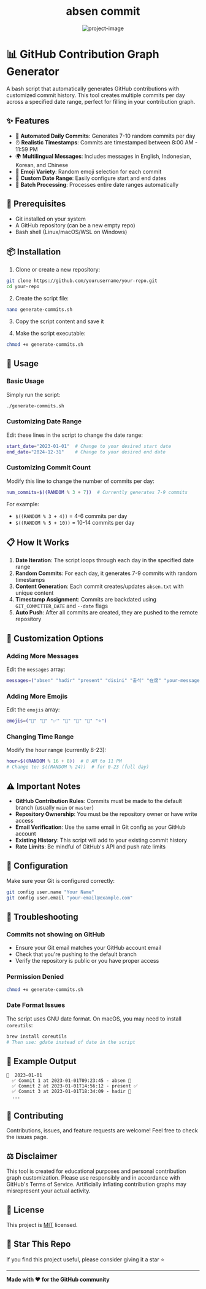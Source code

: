 <h1 align="center" id="title">absen commit</h1>

<p align="center"><img src="https://socialify.git.ci/FarrelPandhita/absen-commit/image?font=Rokkitt&amp;language=1&amp;name=1&amp;owner=1&amp;pattern=Circuit+Board&amp;stargazers=1&amp;theme=Dark" alt="project-image"></p>

# 📊 GitHub Contribution Graph Generator

A bash script that automatically generates GitHub contributions with customized commit history. This tool creates multiple commits per day across a specified date range, perfect for filling in your contribution graph.

## ✨ Features

- 🎯 **Automated Daily Commits**: Generates 7-10 random commits per day
- ⏰ **Realistic Timestamps**: Commits are timestamped between 8:00 AM - 11:59 PM
- 🌍 **Multilingual Messages**: Includes messages in English, Indonesian, Korean, and Chinese
- 🎨 **Emoji Variety**: Random emoji selection for each commit
- 📅 **Custom Date Range**: Easily configure start and end dates
- 🚀 **Batch Processing**: Processes entire date ranges automatically

## 🔧 Prerequisites

- Git installed on your system
- A GitHub repository (can be a new empty repo)
- Bash shell (Linux/macOS/WSL on Windows)

## 📦 Installation

1. Clone or create a new repository:
```bash
git clone https://github.com/yourusername/your-repo.git
cd your-repo
```

2. Create the script file:
```bash
nano generate-commits.sh
```

3. Copy the script content and save it

4. Make the script executable:
```bash
chmod +x generate-commits.sh
```

## 🚀 Usage

### Basic Usage

Simply run the script:
```bash
./generate-commits.sh
```

### Customizing Date Range

Edit these lines in the script to change the date range:
```bash
start_date="2023-01-01"  # Change to your desired start date
end_date="2024-12-31"    # Change to your desired end date
```

### Customizing Commit Count

Modify this line to change the number of commits per day:
```bash
num_commits=$((RANDOM % 3 + 7))  # Currently generates 7-9 commits
```

For example:
- `$((RANDOM % 3 + 4))` = 4-6 commits per day
- `$((RANDOM % 5 + 10))` = 10-14 commits per day

## 📋 How It Works

1. **Date Iteration**: The script loops through each day in the specified date range
2. **Random Commits**: For each day, it generates 7-9 commits with random timestamps
3. **Content Generation**: Each commit creates/updates `absen.txt` with unique content
4. **Timestamp Assignment**: Commits are backdated using `GIT_COMMITTER_DATE` and `--date` flags
5. **Auto Push**: After all commits are created, they are pushed to the remote repository

## 🎨 Customization Options

### Adding More Messages

Edit the `messages` array:
```bash
messages=("absen" "hadir" "present" "disini" "출석" "在席" "your-message")
```

### Adding More Emojis

Edit the `emojis` array:
```bash
emojis=("🎉" "📅" "✅" "🚀" "📝" "🎯" "⭐")
```

### Changing Time Range

Modify the hour range (currently 8-23):
```bash
hour=$((RANDOM % 16 + 8))  # 8 AM to 11 PM
# Change to: $((RANDOM % 24))  # for 0-23 (full day)
```

## ⚠️ Important Notes

- **GitHub Contribution Rules**: Commits must be made to the default branch (usually `main` or `master`)
- **Repository Ownership**: You must be the repository owner or have write access
- **Email Verification**: Use the same email in Git config as your GitHub account
- **Existing History**: This script will add to your existing commit history
- **Rate Limits**: Be mindful of GitHub's API and push rate limits

## 🔐 Configuration

Make sure your Git is configured correctly:
```bash
git config user.name "Your Name"
git config user.email "your-email@example.com"
```

## 🐛 Troubleshooting

### Commits not showing on GitHub
- Ensure your Git email matches your GitHub account email
- Check that you're pushing to the default branch
- Verify the repository is public or you have proper access

### Permission Denied
```bash
chmod +x generate-commits.sh
```

### Date Format Issues
The script uses GNU date format. On macOS, you may need to install `coreutils`:
```bash
brew install coreutils
# Then use: gdate instead of date in the script
```

## 📝 Example Output

```
📅  2023-01-01
  ✅ Commit 1 at 2023-01-01T09:23:45 - absen 🎉
  ✅ Commit 2 at 2023-01-01T14:56:12 - present ✅
  ✅ Commit 3 at 2023-01-01T18:34:09 - hadir 📅
  ...
```

## 🤝 Contributing

Contributions, issues, and feature requests are welcome! Feel free to check the issues page.

## ⚖️ Disclaimer

This tool is created for educational purposes and personal contribution graph customization. Please use responsibly and in accordance with GitHub's Terms of Service. Artificially inflating contribution graphs may misrepresent your actual activity.

## 📄 License

This project is [MIT](LICENSE) licensed.

## 🌟 Star This Repo

If you find this project useful, please consider giving it a star ⭐

---

**Made with ❤️ for the GitHub community**
